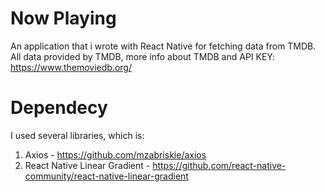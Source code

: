# Now Playing

An application that i wrote with React Native for fetching data from TMDB.
All data provided by TMDB, more info about TMDB and API KEY: https://www.themoviedb.org/

# Dependecy
I used several libraries, which is:
  1. Axios - https://github.com/mzabriskie/axios
  2. React Native Linear Gradient - https://github.com/react-native-community/react-native-linear-gradient
